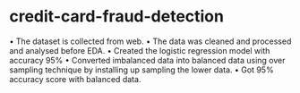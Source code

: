 # credit-card-fraud-detection


• The dataset is collected from web.
• The data was cleaned and processed and analysed before EDA.
• Created the logistic regression model with accuracy 95%
• Converted imbalanced data into balanced data using over sampling technique by 
installing up sampling the lower data.
• Got 95% accuracy score with balanced data.
